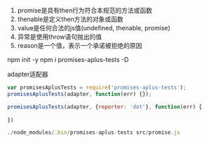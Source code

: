 1. promise是具有then行为符合本规范的方法或函数
2. thenable是定义then方法的对象或函数
3. value是任何合法的js值(undefined, thenable, promise)
4. 异常是使用throw语句抛出的值
5. reason是一个值，表示一个承诺被拒绝的原因

npm init -y
npm i promises-aplus-tests -D

adapter适配器

```js
var promisesAplusTests = require('promises-aplus-tests');
promisesAplusTests(adapter, function(err) {});

promisesAplusTests(adapter, {reporter: 'dot'}, function(err) {
	
})
```

```js
./node_modules/.bin/promises-aplus-tests src/promise.js
```

<!-- 872 passing (49s)

测试用例调用失败 null -->